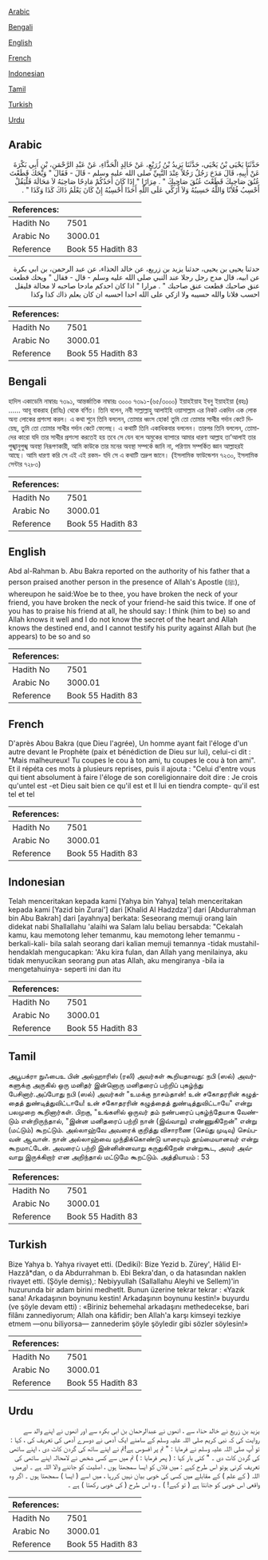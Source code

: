 [Arabic](#arabic)

[Bengali](#bengali)

[English](#english)

[French](#french)

[Indonesian](#indonesian)

[Tamil](#tamil)

[Turkish](#turkish)

[Urdu](#urdu)

## Arabic


<div dir="rtl" lang="ar" style={{fontSize:'larger',backgroundColor:'#f8f9fa',padding:20}}>
حَدَّثَنَا يَحْيَى بْنُ يَحْيَى، حَدَّثَنَا يَزِيدُ بْنُ زُرَيْعٍ، عَنْ خَالِدٍ الْحَذَّاءِ، عَنْ عَبْدِ الرَّحْمَنِ، بْنِ أَبِي بَكْرَةَ عَنْ أَبِيهِ، قَالَ مَدَحَ رَجُلٌ رَجُلاً عِنْدَ النَّبِيِّ صلى الله عليه وسلم - قَالَ - فَقَالَ ‏"‏ وَيْحَكَ قَطَعْتَ عُنُقَ صَاحِبِكَ قَطَعْتَ عُنُقَ صَاحِبِكَ ‏"‏ ‏.‏ مِرَارًا ‏"‏ إِذَا كَانَ أَحَدُكُمْ مَادِحًا صَاحِبَهُ لاَ مَحَالَةَ فَلْيَقُلْ أَحْسِبُ فُلاَنًا وَاللَّهُ حَسِيبُهُ وَلاَ أُزَكِّي عَلَى اللَّهِ أَحَدًا أَحْسِبُهُ إِنْ كَانَ يَعْلَمُ ذَاكَ كَذَا وَكَذَا ‏"‏ ‏.‏
</div>
<div style={{backgroundColor:'#f8f9fa',padding:20, marginBottom: 10}}><table> <thead> <tr> <th>References:</th> <th></th> </tr> </thead> <tbody><tr><td>Hadith No</td><td>7501</td></tr><tr><td>Arabic No</td><td>3000.01</td></tr><tr><td>Reference</td><td>Book 55 Hadith 83</td></tr></tbody></table></div>


<div dir="rtl" lang="ar" style={{fontSize:'larger',backgroundColor:'#f8f9fa',padding:20}}>
حدثنا يحيى بن يحيى، حدثنا يزيد بن زريع، عن خالد الحذاء، عن عبد الرحمن، بن ابي بكرة عن ابيه، قال مدح رجل رجلا عند النبي صلى الله عليه وسلم - قال - فقال " ويحك قطعت عنق صاحبك قطعت عنق صاحبك " . مرارا " اذا كان احدكم مادحا صاحبه لا محالة فليقل احسب فلانا والله حسيبه ولا ازكي على الله احدا احسبه ان كان يعلم ذاك كذا وكذا
</div>
<div style={{backgroundColor:'#f8f9fa',padding:20, marginBottom: 10}}><table> <thead> <tr> <th>References:</th> <th></th> </tr> </thead> <tbody><tr><td>Hadith No</td><td>7501</td></tr><tr><td>Arabic No</td><td>3000.01</td></tr><tr><td>Reference</td><td>Book 55 Hadith 83</td></tr></tbody></table></div>

## Bengali


<div dir="ltr" lang="bn" style={{fontSize:'larger',backgroundColor:'#f8f9fa',padding:20}}>
হাদিস একাডেমি নাম্বারঃ ৭৩৯১, আন্তর্জাতিক নাম্বারঃ ৩০০০ ৭৩৯১-(৬৫/৩০০০) ইয়াহইয়াহ ইবনু ইয়াহইয়া (রহঃ) ...... আবূ বাকরাহ (রাযিঃ) থেকে বর্ণিত। তিনি বলেন, নবী সাল্লাল্লাহু আলাইহি ওয়াসাল্লাম এর নিকট একদিন এক লোক অন্য লোকের প্রশংসা করল। এ কথা শুনে তিনি বললেন, তোমার ধ্বংস হোক! তুমি তো তোমার সাথীর গর্দান কেটে দিয়েছ, তুমি তো তোমার সাথীর গর্দান কেটে ফেলেছ। এ কথাটি তিনি একাধিকবার বললেন। তারপর তিনি বললেন, তোমাদের কারো যদি তার সাথীর প্রশংসা করতেই হয় তবে সে যেন বলে অমুকের ব্যাপারে আমার ধারণা আল্লাহ তা’আলাই তার পুঙ্খানুপুঙ্খ অবস্থা নিরূপণকারী, আমি কাউকে তার মনের অবস্থা সম্পর্কে জানি না, পরিণাম সম্পর্কিত জ্ঞান আল্লাহরই আছে। আমি ধারণা করি সে এই এই রকম- যদি সে এ কথাটি তদ্রুপ জানে। (ইসলামিক ফাউন্ডেশন ৭২৩০, ইসলামিক সেন্টার ৭২৮৩)
</div>
<div style={{backgroundColor:'#f8f9fa',padding:20, marginBottom: 10}}><table> <thead> <tr> <th>References:</th> <th></th> </tr> </thead> <tbody><tr><td>Hadith No</td><td>7501</td></tr><tr><td>Arabic No</td><td>3000.01</td></tr><tr><td>Reference</td><td>Book 55 Hadith 83</td></tr></tbody></table></div>

## English


<div dir="ltr" lang="en" style={{fontSize:'larger',backgroundColor:'#f8f9fa',padding:20}}>
Abd al-Rahman b. Abu Bakra reported on the authority of his father that a person praised another person in the presence of Allah's Apostle (ﷺ), whereupon he said:Woe be to thee, you have broken the neck of your friend, you have broken the neck of your friend-he said this twice. If one of you has to praise his friend at all, he should say: I think (him to be) so and Allah knows it well and I do not know the secret of the heart and Allah knows the destined end, and I cannot testify his purity against Allah but (he appears) to be so and so
</div>
<div style={{backgroundColor:'#f8f9fa',padding:20, marginBottom: 10}}><table> <thead> <tr> <th>References:</th> <th></th> </tr> </thead> <tbody><tr><td>Hadith No</td><td>7501</td></tr><tr><td>Arabic No</td><td>3000.01</td></tr><tr><td>Reference</td><td>Book 55 Hadith 83</td></tr></tbody></table></div>

## French


<div dir="ltr" lang="fr" style={{fontSize:'larger',backgroundColor:'#f8f9fa',padding:20}}>
D'après Abou Bakra (que Dieu l'agrée), Un homme ayant fait l'éloge d'un autre devant le Prophète (paix et bénédiction de Dieu sur lui), celui-ci dit : "Mais malheureux! Tu coupes le cou à ton ami, tu coupes le cou à ton ami". Et il répéta ces mots à plusieurs reprises, puis il ajouta : "Celui d'entre vous qui tient absolument à faire l'éloge de son coreligionnaire doit dire : Je crois qu'untel est -et Dieu sait bien ce qu'il est et Il lui en tiendra compte- qu'il est tel et tel
</div>
<div style={{backgroundColor:'#f8f9fa',padding:20, marginBottom: 10}}><table> <thead> <tr> <th>References:</th> <th></th> </tr> </thead> <tbody><tr><td>Hadith No</td><td>7501</td></tr><tr><td>Arabic No</td><td>3000.01</td></tr><tr><td>Reference</td><td>Book 55 Hadith 83</td></tr></tbody></table></div>

## Indonesian


<div dir="ltr" lang="id" style={{fontSize:'larger',backgroundColor:'#f8f9fa',padding:20}}>
Telah menceritakan kepada kami [Yahya bin Yahya] telah menceritakan kepada kami [Yazid bin Zurai'] dari [Khalid Al Hadzdza'] dari [Abdurrahman bin Abu Bakrah] dari [ayahnya] berkata: Seseorang memuji orang lain didekat nabi Shallallahu 'alaihi wa Salam lalu beliau bersabda: "Cekalah kamu, kau memotong leher temanmu, kau memotong leher temanmu -berkali-kali- bila salah seorang dari kalian memuji temannya -tidak mustahil- hendaklah mengucapkan: 'Aku kira fulan, dan Allah yang menilainya, aku tidak menyucikan seorang pun atas Allah, aku mengiranya -bila ia mengetahuinya- seperti ini dan itu
</div>
<div style={{backgroundColor:'#f8f9fa',padding:20, marginBottom: 10}}><table> <thead> <tr> <th>References:</th> <th></th> </tr> </thead> <tbody><tr><td>Hadith No</td><td>7501</td></tr><tr><td>Arabic No</td><td>3000.01</td></tr><tr><td>Reference</td><td>Book 55 Hadith 83</td></tr></tbody></table></div>

## Tamil


<div dir="ltr" lang="ta" style={{fontSize:'larger',backgroundColor:'#f8f9fa',padding:20}}>
அபூபக்ரா நுஃபைஉ பின் அல்ஹாரிஸ் (ரலி) அவர்கள் கூறியதாவது: நபி (ஸல்) அவர்களுக்கு அருகில் ஒரு மனிதர் இன்னொரு மனிதரைப் பற்றிப் புகழ்ந்து பேசினார்.அப்போது நபி (ஸல்) அவர்கள் "உமக்கு நாசம்தான்! உன் சகோதரரின் கழுத்தைத் துண்டித்துவிட்டாயே! உன் சகோதரரின் கழுத்தைத் துண்டித்துவிட்டாயே" என்று பலமுறை கூறினார்கள். பிறகு, "உங்களில் ஒருவர் தம் நண்பரைப் புகழ்ந்தேயாக வேண்டும் என்றிருந்தால், "இன்ன மனிதரைப் பற்றி நான் (இவ்வாறு) எண்ணுகிறேன்" என்று (மட்டும்) கூறட்டும். அல்லாஹ்வே அவரைக் குறித்து விசாரணை (செய்து முடிவு) செய்பவன் ஆவான். நான் அல்லாஹ்வை முந்திக்கொண்டு யாரையும் தூய்மையானவர் என்று கூறமாட்டேன். அவரைப் பற்றி இன்னின்னவாறு கருதுகிறேன் என்றுகூட, அவர் அவ்வாறு இருக்கிறார் என அறிந்தால் மட்டுமே கூறட்டும். அத்தியாயம் : 53
</div>
<div style={{backgroundColor:'#f8f9fa',padding:20, marginBottom: 10}}><table> <thead> <tr> <th>References:</th> <th></th> </tr> </thead> <tbody><tr><td>Hadith No</td><td>7501</td></tr><tr><td>Arabic No</td><td>3000.01</td></tr><tr><td>Reference</td><td>Book 55 Hadith 83</td></tr></tbody></table></div>

## Turkish


<div dir="ltr" lang="tr" style={{fontSize:'larger',backgroundColor:'#f8f9fa',padding:20}}>
Bize Yahya b. Yahya rivayet etti. (Dediki): Bize Yezid b. Zürey', Hâlid EI-Hazzâ*dan, o da Abdurrahman b. Ebi Bekra'dan, o da hatasından naklen rivayet etti. (Şöyle demiş),: Nebiyyullah (Sallallahu Aleyhi ve Sellem)'in huzurunda bir adam birini medhetlt. Bunun üzerine tekrar tekrar : «Yazık sana! Arkadaşının boynunu kestin! Arkadaşının boynunu kestin!» buyurdu (ve şöyle devam etti) : «Biriniz behemehal arkadaşını methedecekse, bari filânı zannediyorum; Allah ona kâfidir; ben Allah'a karşı kimseyi tezkiye etmem —onu biliyorsa— zannederim şöyle şöyledir gibi sözler söylesin!»
</div>
<div style={{backgroundColor:'#f8f9fa',padding:20, marginBottom: 10}}><table> <thead> <tr> <th>References:</th> <th></th> </tr> </thead> <tbody><tr><td>Hadith No</td><td>7501</td></tr><tr><td>Arabic No</td><td>3000.01</td></tr><tr><td>Reference</td><td>Book 55 Hadith 83</td></tr></tbody></table></div>

## Urdu


<div dir="rtl" lang="ur" style={{fontSize:'larger',backgroundColor:'#f8f9fa',padding:20}}>
یزید بن زریع نے خالد حذاء سے ، انھوں نے عبدالرحمان بن ابی بکرہ سے اور انھوں نے اپنے والد سے روایت کی کہ نبی کریم صلی اللہ علیہ وسلم کے سامنے ایک آدمی نے دوسرے آدمی کی تعریف کی ، کہا : تو آپ صلی اللہ علیہ وسلم نے فرمایا : " تم پر افسوس ہے!تم نے اپنے ساتھ کی گردن کاٹ دی ، اپنے ساتھی کی گردن کاٹ دی ۔ " کئی بار کہا : ( پھر فرمایا : ) تم میں سے کسی شخص نے لامحالہ اپنے ساتھی کی تعریف کرنی ہوتو اس طرح کہے : میں فلاں کو ایسا سمجھتا ہوں ، اصلیت کو جاننے والا اللہ ہے ۔ اورمیں اللہ ( کے علم ) کے مقابلے میں کسی کی خوبی بیان نہیں کررہا ، میں اسے ( ایسا ) سمجھتا ہوں ۔ اگر وہ واقعی اس خوبی کو جانتا ہے ( تو کہے! ) ۔ وہ اس طرح ( کی خوبی رکھتا ) ہے ۔
</div>
<div style={{backgroundColor:'#f8f9fa',padding:20, marginBottom: 10}}><table> <thead> <tr> <th>References:</th> <th></th> </tr> </thead> <tbody><tr><td>Hadith No</td><td>7501</td></tr><tr><td>Arabic No</td><td>3000.01</td></tr><tr><td>Reference</td><td>Book 55 Hadith 83</td></tr></tbody></table></div>